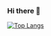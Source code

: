 ### Hi there 👋

[![Top Langs](https://github-readme-stats.vercel.app/api/top-langs/?username=guifabrin&langs_count=100&layout=compact)](https://github.com/guifabrin/github-readme-stats)
